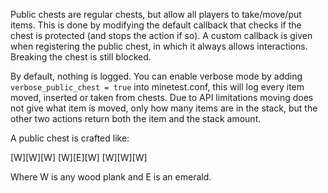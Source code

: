 Public chests are regular chests, but allow all players to take/move/put items.
This is done by modifying the default callback that checks if the chest is protected (and stops the action if so). A custom callback is given when registering the public chest, in which it always allows interactions.
Breaking the chest is still blocked.

By default, nothing is logged.
You can enable verbose mode by adding `verbose_public_chest = true` into minetest.conf, this will log every item moved, inserted or taken from chests. Due to API limitations moving does not give what item is moved, only how many items are in the stack, but the other two actions return both the item and the stack amount.

A public chest is crafted like:

\[W]\[W]\[W]
\[W]\[E]\[W]
\[W]\[W]\[W]

Where W is any wood plank and E is an emerald.